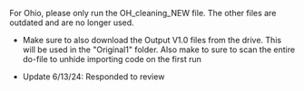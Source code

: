 For Ohio, please only run the OH_cleaning_NEW file. The other files are outdated and are no longer used. 

- Make sure to also download the Output V1.0 files from the drive. This will be used in the "Original1" folder. Also make to sure to scan the entire do-file to unhide importing code on the first run

- Update 6/13/24: Responded to review
